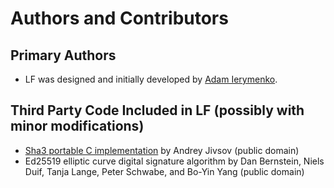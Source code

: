 # Authors and Contributors

## Primary Authors

* LF was designed and initially developed by [Adam Ierymenko](mailto:adam.ierymenko@zerotier.com).

## Third Party Code Included in LF (possibly with minor modifications)

* [Sha3 portable C implementation](https://github.com/brainhub/SHA3IUF) by Andrey Jivsov (public domain)
* Ed25519 elliptic curve digital signature algorithm by Dan Bernstein, Niels Duif, Tanja Lange, Peter Schwabe, and Bo-Yin Yang (public domain)
